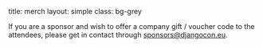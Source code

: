 title: merch
layout: simple
class: bg-grey

If you are a sponsor and wish to offer a company gift / voucher code to the attendees, please get in contact through [sponsors@djangocon.eu](mailto:sponsors@djangocon.eu).
